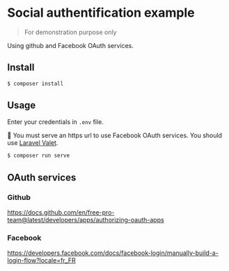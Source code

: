 # Social authentification example

> For demonstration purpose only

Using github and Facebook OAuth services.

## Install

```bash
$ composer install
```

## Usage

Enter your credentials in `.env` file.

🚨 You must serve an https url to use Facebook OAuth services. You should use [Laravel Valet](https://laravel.com/docs/valet).

```bash
$ composer run serve
```

## OAuth services

### Github

https://docs.github.com/en/free-pro-team@latest/developers/apps/authorizing-oauth-apps

### Facebook

https://developers.facebook.com/docs/facebook-login/manually-build-a-login-flow?locale=fr_FR
